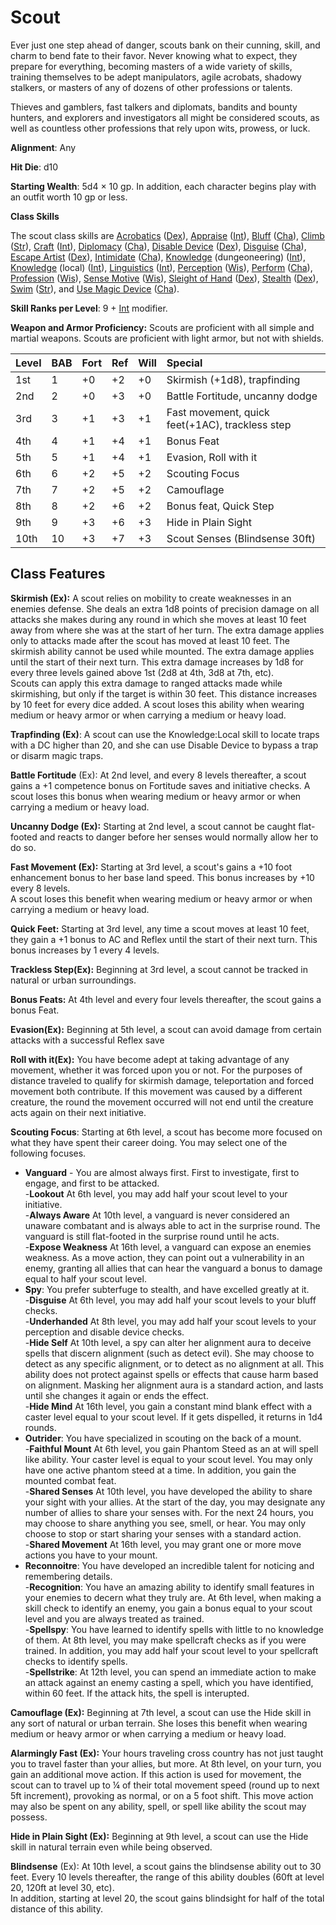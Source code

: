 # Scout

Ever just one step ahead of danger, scouts bank on their cunning, skill, and charm to bend fate to their favor. Never knowing what to expect, they prepare for everything, becoming masters of a wide variety of skills, training themselves to be adept manipulators, agile acrobats, shadowy stalkers, or masters of any of dozens of other professions or talents.

Thieves and gamblers, fast talkers and diplomats, bandits and bounty hunters, and explorers and investigators all might be considered scouts, as well as countless other professions that rely upon wits, prowess, or luck.

**Alignment**: Any

**Hit Die**: d10

**Starting Wealth**: 5d4 × 10 gp.  In addition, each character begins play with an outfit worth 10 gp or less.

**Class Skills**

The scout class skills are [Acrobatics](https://www.d20pfsrd.com/skills/acrobatics) ([Dex](https://www.d20pfsrd.com/basics-ability-scores/ability-scores#TOC-Dexterity-Dex-)), [Appraise](https://www.d20pfsrd.com/skills/appraise) ([Int](https://www.d20pfsrd.com/basics-ability-scores/ability-scores#TOC-Intelligence-Int-)), [Bluff](https://www.d20pfsrd.com/skills/bluff) ([Cha](https://www.d20pfsrd.com/basics-ability-scores/ability-scores#TOC-Charisma-Cha-)), [Climb](https://www.d20pfsrd.com/skills/climb) ([Str](https://www.d20pfsrd.com/basics-ability-scores/ability-scores#TOC-Strength-Str-)), [Craft](https://www.d20pfsrd.com/skills/craft) ([Int](https://www.d20pfsrd.com/basics-ability-scores/ability-scores#TOC-Intelligence-Int-)), [Diplomacy](https://www.d20pfsrd.com/skills/diplomacy) ([Cha](https://www.d20pfsrd.com/basics-ability-scores/ability-scores#TOC-Charisma-Cha-)), [Disable Device](https://www.d20pfsrd.com/skills/disable-device) ([Dex](https://www.d20pfsrd.com/basics-ability-scores/ability-scores#TOC-Dexterity-Dex-)), [Disguise](https://www.d20pfsrd.com/skills/disguise) ([Cha](https://www.d20pfsrd.com/basics-ability-scores/ability-scores#TOC-Charisma-Cha-)), [Escape Artist](https://www.d20pfsrd.com/skills/escape-artist) ([Dex](https://www.d20pfsrd.com/basics-ability-scores/ability-scores#TOC-Dexterity-Dex-)), [Intimidate](https://www.d20pfsrd.com/skills/intimidate) ([Cha](https://www.d20pfsrd.com/basics-ability-scores/ability-scores#TOC-Charisma-Cha-)), [Knowledge](https://www.d20pfsrd.com/skills/knowledge) (dungeoneering) ([Int](https://www.d20pfsrd.com/basics-ability-scores/ability-scores#TOC-Intelligence-Int-)), [Knowledge](https://www.d20pfsrd.com/skills/knowledge) (local) ([Int](https://www.d20pfsrd.com/basics-ability-scores/ability-scores#TOC-Intelligence-Int-)), [Linguistics](https://www.d20pfsrd.com/skills/linguistics) ([Int](https://www.d20pfsrd.com/basics-ability-scores/ability-scores#TOC-Intelligence-Int-)), [Perception](https://www.d20pfsrd.com/skills/perception) ([Wis](https://www.d20pfsrd.com/basics-ability-scores/ability-scores#TOC-Wisdom-Wis-)), [Perform](https://www.d20pfsrd.com/skills/perform) ([Cha](https://www.d20pfsrd.com/basics-ability-scores/ability-scores#TOC-Charisma-Cha-)), [Profession](https://www.d20pfsrd.com/skills/profession) ([Wis](https://www.d20pfsrd.com/basics-ability-scores/ability-scores#TOC-Wisdom-Wis-)), [Sense Motive](https://www.d20pfsrd.com/skills/sense-motive) ([Wis](https://www.d20pfsrd.com/basics-ability-scores/ability-scores#TOC-Wisdom-Wis-)), [Sleight of Hand](https://www.d20pfsrd.com/skills/sleight-of-hand) ([Dex](https://www.d20pfsrd.com/basics-ability-scores/ability-scores#TOC-Dexterity-Dex-)), [Stealth](https://www.d20pfsrd.com/skills/stealth) ([Dex](https://www.d20pfsrd.com/basics-ability-scores/ability-scores#TOC-Dexterity-Dex-)), [Swim](https://www.d20pfsrd.com/skills/swim) ([Str](https://www.d20pfsrd.com/basics-ability-scores/ability-scores#TOC-Strength-Str-)), and [Use Magic Device](https://www.d20pfsrd.com/skills/use-magic-device) ([Cha](https://www.d20pfsrd.com/basics-ability-scores/ability-scores#TOC-Charisma-Cha-)).

**Skill Ranks per Level**: 9 + [Int](https://www.d20pfsrd.com/basics-ability-scores/ability-scores#TOC-Intelligence-Int-) modifier.

**Weapon and Armor Proficiency:** Scouts are proficient with all simple and martial weapons. Scouts are proficient with light armor, but not with shields.

|**Level**|**BAB**|**Fort**|**Ref**|**Will**|**Special**|
| :- | :- | :- | :- | :- | :- |
|1st|1|+0|+2|+0|Skirmish (+1d8), trapfinding|
|2nd|2|+0|+3|+0|Battle Fortitude, uncanny dodge|
|3rd|3|+1|+3|+1|Fast movement, quick feet(+1AC), trackless step|
|4th|4|+1|+4|+1|Bonus Feat|
|5th|5|+1|+4|+1|Evasion, Roll with it|
|6th|6|+2|+5|+2|Scouting Focus|
|7th|7|+2|+5|+2|Camouflage|
|8th|8|+2|+6|+2|Bonus feat, Quick Step|
|9th|9|+3|+6|+3|Hide in Plain Sight|
|10th|10|+3|+7|+3|Scout Senses (Blindsense 30ft)|

## Class Features

**Skirmish (Ex):** A scout relies on mobility to create weaknesses in an enemies defense. She deals an extra 1d8 points of precision damage on all attacks she makes during any round in which she moves at least 10 feet away from where she was at the start of her turn. The extra damage applies only to attacks made after the scout has moved at least 10 feet. The skirmish ability cannot be used while mounted. The extra damage applies until the start of their next turn. 
This extra damage increases by 1d8 for every three levels gained above 1st (2d8 at 4th, 3d8 at 7th, etc).<br/>
Scouts can apply this extra damage to ranged attacks made while skirmishing, but only if the target is within 30 feet.  This distance increases by 10 feet for every dice added.
A scout loses this ability when wearing medium or heavy armor or when carrying a medium or heavy load.

**Trapfinding (Ex)**: A scout can use the Knowledge:Local skill to locate traps with a DC higher than 20, and she can use Disable Device to bypass a trap or disarm magic traps. 

**Battle Fortitude** (Ex): At 2nd level, and every 8 levels thereafter, a scout gains a +1 competence bonus on Fortitude saves and initiative checks.  A scout loses this bonus when wearing medium or heavy armor or when carrying a medium or heavy load.

**Uncanny Dodge (Ex):** Starting at 2nd level, a scout cannot be caught flat-footed and reacts to danger before her senses would normally allow her to do so.

**Fast Movement (Ex):** Starting at 3rd level, a scout's gains a +10 foot enhancement bonus to her base land speed.  This bonus increases by +10 every 8 levels.<br/>
A scout loses this benefit when wearing medium or heavy armor or when carrying a medium or heavy load.

**Quick Feet:**  Starting at 3rd level, any time a scout moves at least 10 feet, they gain a +1 bonus to AC and Reflex until the start of their next turn. This bonus increases by 1 every 4 levels. 

**Trackless Step(Ex):** Beginning at 3rd level, a scout cannot be tracked in natural or urban surroundings.

**Bonus Feats:** At 4th level and every four levels thereafter, the scout gains a bonus Feat. 

**Evasion(Ex):** Beginning at 5th level, a scout can avoid damage from certain attacks with a successful Reflex save

**Roll with it(Ex):**  You have become adept at taking advantage of any movement, whether it was forced upon you or not.   For the purposes of distance traveled to qualify for skirmish damage, teleportation and forced movement both contribute.  If this movement was caused by a different creature, the round the movement occurred will not end until the creature acts again on their next initiative.

**Scouting Focus**: Starting at 6th level, a scout has become more focused on what they have spent their career doing.  You may select one of the following focuses.
* **Vanguard** - You are almost always first.  First to investigate, first to engage, and first to be attacked.<br/>
-**Lookout** At 6th level, you may add half your scout level to your initiative.<br/>
-**Always Aware** At 10th level, a vanguard is never considered an unaware combatant and is always able to act in the surprise round. The vanguard is still flat-footed in the surprise round until he acts.<br/>
-**Expose Weakness** At 16th level, a vanguard can expose an enemies weakness.  As a move action, they can point out a vulnerability in an enemy, granting all allies that can hear the vanguard a bonus to damage equal to half your scout level.<br/>
* **Spy**: You prefer subterfuge to stealth, and have excelled greatly at it. <br/>
-**Disguise** At 6th level, you may add half your scout levels to your bluff checks.<br/>
-**Underhanded** At 8th level, you may add half your scout levels to your perception and disable device checks.<br/>
-**Hide Self** At 10th level, a spy can alter her alignment aura to deceive spells that discern alignment (such as detect evil). She may choose to detect as any specific alignment, or to detect as no alignment at all. This ability does not protect against spells or effects that cause harm based on alignment. Masking her alignment aura is a standard action, and lasts until she changes it again or ends the effect.<br/>
-**Hide Mind** At 16th level, you gain a constant mind blank effect with a caster level equal to your scout level.  If it gets dispelled, it returns in 1d4 rounds.<br/>
* **Outrider**: You have specialized in scouting on the back of a mount.<br/>
-**Faithful Mount**  At 6th level, you gain Phantom Steed as an at will spell like ability.  Your caster level is equal to your scout level.  You may only have one active phantom steed at a time.  In addition, you gain the mounted combat feat.<br/>
-**Shared Senses** At 10th level, you have developed the ability to share your sight with your allies.  At the start of the day, you may designate any number of allies to share your senses with.  For the next 24 hours, you may choose to share anything you see, smell, or hear.  You may only choose to stop or start sharing your senses with a standard action.<br/>
-**Shared Movement** At 16th level, you may grant one or more move actions you have to your mount.<br/>
* **Reconnoitre**: You have developed an incredible talent for noticing and remembering details. <br/>
-**Recognition**: You have an amazing ability to identify small features in your enemies to decern what they truly are.  At 6th level, when making a skill check to identify an enemy, you gain a bonus equal to your scout level and you are always treated as trained.<br/>
-**Spellspy**: You have learned to identify spells with little to no knowledge of them.  At 8th level, you may make spellcraft checks as if you were trained.  In addition, you may add half your scout level to your spellcraft checks to identify spells.<br/>
-**Spellstrike**: At 12th level, you can spend an immediate action to make an attack against an enemy casting a spell, which you have identified, within 60 feet.  If the attack hits, the spell is interupted. <br/>

**Camouflage (Ex):** Beginning at 7th level, a scout can use the Hide skill in any sort of natural or urban terrain.  She loses this benefit when wearing medium or heavy armor or when carrying a medium or heavy load.

**Alarmingly Fast (Ex):**  Your hours traveling cross country has not just taught you to travel faster than your allies, but more.  At 8th level, on your turn, you gain an additional move action.  If this action is used for movement, the scout can to travel up to ¼ of their total movement speed (round up to next 5ft increment), provoking as normal, or on a 5 foot shift.  This move action may also be spent on any ability, spell, or spell like ability the scout may possess.

**Hide in Plain Sight (Ex):** Beginning at 9th level, a scout can use the Hide skill in natural terrain even while being observed.

**Blindsense** (Ex): At 10th level, a scout gains the blindsense ability out to 30 feet.   Every 10 levels thereafter, the range of this ability doubles (60ft at level 20, 120ft at level 30, etc).  
In addition, starting at level 20, the scout gains blindsight for half of the total distance of this ability.


